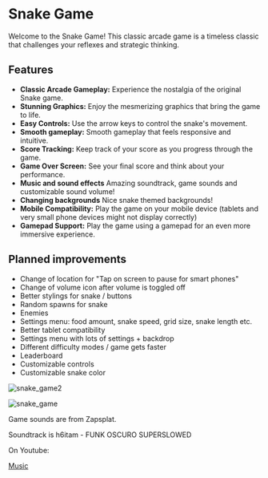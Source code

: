# Snake Game

Welcome to the Snake Game! This classic arcade game is a timeless classic that challenges your reflexes and strategic thinking.

## Features

- **Classic Arcade Gameplay:** Experience the nostalgia of the original Snake game.
- **Stunning Graphics:** Enjoy the mesmerizing graphics that bring the game to life.
- **Easy Controls:** Use the arrow keys to control the snake's movement.
- **Smooth gameplay:** Smooth gameplay that feels responsive and intuitive.
- **Score Tracking:** Keep track of your score as you progress through the game.
- **Game Over Screen:** See your final score and think about your performance.
- **Music and sound effects** Amazing soundtrack, game sounds and customizable sound volume!
- **Changing backgrounds** Nice snake themed backgrounds!
- **Mobile Compatibility:** Play the game on your mobile device (tablets and very small phone devices might not display correctly)
- **Gamepad Support:** Play the game using a gamepad for an even more immersive experience.

## Planned improvements

* Change of location for "Tap on screen to pause for smart phones"
* Change of volume icon after volume is toggled off
* Better stylings for snake / buttons
* Random spawns for snake
* Enemies
* Settings menu: food amount, snake speed, grid size, snake length etc.
* Better tablet compatibility
* Settings menu with lots of settings + backdrop
* Different difficulty modes / game gets faster
* Leaderboard
* Customizable controls
* Customizable snake color

![snake_game2](https://github.com/user-attachments/assets/67f92ca1-3c2f-4061-a68d-472d3be7adbc)


![snake_game](https://github.com/user-attachments/assets/3d1b71c4-b47f-4c88-9c7c-94a64268d78b)

Game sounds are from Zapsplat.

Soundtrack is h6itam - FUNK OSCURO SUPERSLOWED

On Youtube:

<a href="https://www.youtube.com/watch?v=xmRVFNv_DGs">Music</a>
